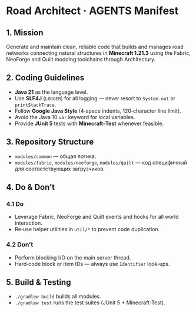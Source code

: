 # Road Architect · AGENTS Manifest

## 1. Mission


Generate and maintain clean, reliable code that builds and manages road networks connecting natural structures in **Minecraft 1.21.3** using the Fabric, NeoForge and Quilt modding toolchains through Architectury.
## 2. Coding Guidelines

* **Java 21** as the language level.
* Use **SLF4J** (`LOGGER`) for all logging — never resort to `System.out` or `printStackTrace`.
* Follow **Google Java Style** (4‑space indents, 120‑character line limit).
* Avoid the Java 10 `var` keyword for local variables.
* Provide **JUnit 5** tests with **Minecraft‑Test** whenever feasible.

## 3. Repository Structure

* `modules/common` — общая логика.
* `modules/fabric`, `modules/neoforge`, `modules/quilt` — код специфичный для соответствующих загрузчиков.

## 4. Do & Don’t

### 4.1 Do

* Leverage Fabric, NeoForge and Quilt events and hooks for all world interaction.
* Re‑use helper utilities in `util/*` to prevent code duplication.

### 4.2 Don’t

* Perform blocking I/O on the main server thread.
* Hard‑code block or item IDs — always use `Identifier` look‑ups.

## 5. Build & Testing

* `./gradlew build` builds all modules.
* `./gradlew test` runs the test suites (JUnit 5 + Minecraft-Test).

